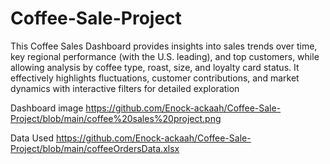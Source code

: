 # Coffee-Sale-Project
This Coffee Sales Dashboard provides insights into sales trends over time, key regional performance (with the U.S. leading), and top customers, while allowing analysis by coffee type, roast, size, and loyalty card status. It effectively highlights fluctuations, customer contributions, and market dynamics with interactive filters for detailed exploration

Dashboard image 
https://github.com/Enock-ackaah/Coffee-Sale-Project/blob/main/coffee%20sales%20project.png

Data Used
https://github.com/Enock-ackaah/Coffee-Sale-Project/blob/main/coffeeOrdersData.xlsx
